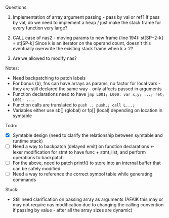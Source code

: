 Questions:

1. Implementation of array argument passing - pass by val or ref? If pass by val, do we need to implement a heap / just make the stack frame for every function very large?

2. CALL case of nas2 - moving params to new frame (line 194):
st[SP+2-k] = st[SP-k]
Since k is an iterator on the operand count, doesn't this eventually overwrite the existing stack frame when k > 2?

3. Are we allowed to modify nas?

Notes:

- Need backpatching to patch labels
- For bonus (b), fns can have arrays as params, no factor for local vars - they are still declared the same way - only affects passed in arguments
- Function declarations need to have `jmp L001; L000: var x,y; ...; ret; L001: ...`.
- Function calls are translated to `push .; push.; call L...;`
- Variables either use sb[] (global) or fp[] (local) depending on location in symtable

Todo:

- [X] Symtable design (need to clarify the relationship between symtable and runtime stack)
- [ ] Need a way to backpatch (delayed emit) on function declarations <- lexer modification for stmt to have func + stmt_list, and perform operations to backpatch
- [ ] For the above, need to patch printf() to store into an internal buffer that can be safely modified
- [ ] Need a way to reference the correct symbol table while generating commands

Stuck:
- Still need clarification on passing array as arguments (AFAIK this may or may not require nas modification due to changing the calling convention if passing by value - after all the array sizes are dynamic)